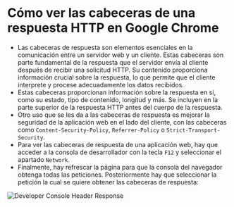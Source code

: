 # Cómo ver las cabeceras de una respuesta HTTP en Google Chrome

* Las cabeceras de respuesta son elementos esenciales en la comunicación entre un servidor web y un cliente. Estas cabeceras son parte fundamental de la respuesta que el servidor envía al cliente después de recibir una solicitud HTTP. Su contenido proporciona información crucial sobre la respuesta, lo que permite que el cliente interprete y procese adecuadamente los datos recibidos.
* Estas cabeceras proporcionan información sobre la respuesta en sí, como su estado, tipo de contenido, longitud y más. Se incluyen en la parte superior de la respuesta HTTP antes del cuerpo de la respuesta.
* Otro uso que se les da a las cabeceras de respuesta es mejorar la seguridad de la aplicación web en el lado del cliente, con las cabeceras como `Content-Security-Policy`, `Referrer-Policy` o `Strict-Transport-Security`.
* Para ver las cabeceras de respuesta de una aplicación web, hay que acceder a la consola de desarrollador con la tecla `F12` y seleccionar el apartado `Network`.
* Finalmente, hay refrescar la página para que la consola del navegador obtenga todas las peticiones. Posteriormente hay que seleccionar la petición la cual se quiere obtener las cabeceras de respuesta:

![Developer Console Header Response][1]

[1]: /static/images/learning/developer-console-network.png
